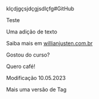 klçdjgçsjdçgjsdlçfg#GitHub

Teste

Uma adição de texto

Saiba mais em [willianjusten.com.br](http://willianjusten.com.br)

Gostou do curso?

Quero café!

Modificação 10.05.2023

Mais uma versão de Tag
